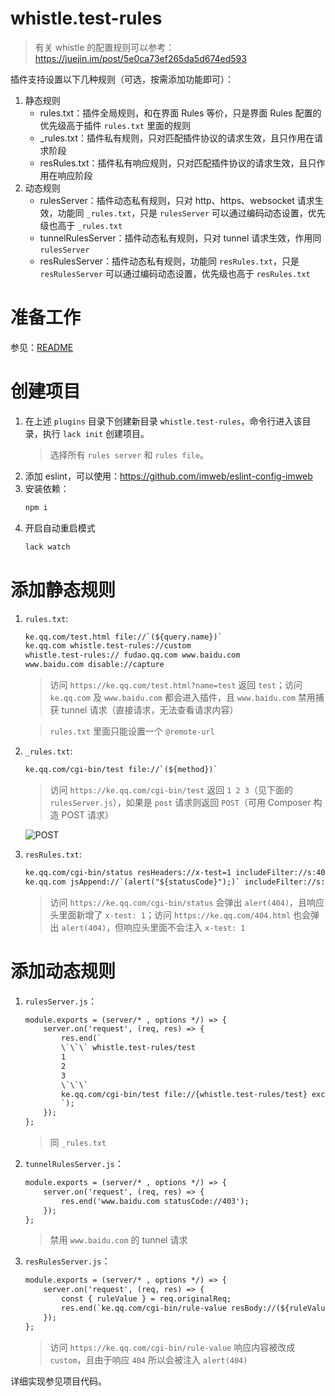# whistle.test-rules
> 有关 whistle 的配置规则可以参考：https://juejin.im/post/5e0ca73ef265da5d674ed593

插件支持设置以下几种规则（可选，按需添加功能即可）：
1. 静态规则
    - rules.txt：插件全局规则，和在界面 Rules 等价，只是界面 Rules 配置的优先级高于插件 `rules.txt` 里面的规则
    - _rules.txt：插件私有规则，只对匹配插件协议的请求生效，且只作用在请求阶段
    - resRules.txt：插件私有响应规则，只对匹配插件协议的请求生效，且只作用在响应阶段
2. 动态规则
    - rulesServer：插件动态私有规则，只对 http、https、websocket 请求生效，功能同 `_rules.txt`，只是 `rulesServer` 可以通过编码动态设置，优先级也高于 `_rules.txt`
    - tunnelRulesServer：插件动态私有规则，只对 tunnel 请求生效，作用同 `rulesServer`
    - resRulesServer：插件动态私有规则，功能同 `resRules.txt`，只是 `resRulesServer` 可以通过编码动态设置，优先级也高于 `resRules.txt`

# 准备工作
参见：[README](https://github.com/whistle-plugins/examples#readme)

# 创建项目
1. 在上述 `plugins` 目录下创建新目录 `whistle.test-rules`，命令行进入该目录，执行 `lack init` 创建项目。
    > 选择所有 `rules server` 和 `rules file`。
2. 添加 eslint，可以使用：https://github.com/imweb/eslint-config-imweb
3. 安装依赖：
    ``` txt
    npm i
    ```
4. 开启自动重启模式
    ``` sh
    lack watch
    ```

# 添加静态规则
1. `rules.txt`:
    ``` txt
    ke.qq.com/test.html file://`(${query.name})`
    ke.qq.com whistle.test-rules://custom
    whistle.test-rules:// fudao.qq.com www.baidu.com
    www.baidu.com disable://capture
    ```
    > 访问 `https://ke.qq.com/test.html?name=test` 返回 `test`；访问 `ke.qq.com` 及 `www.baidu.com` 都会进入插件，且 `www.baidu.com` 禁用捕获 tunnel 请求（直接请求，无法查看请求内容）

    > `rules.txt` 里面只能设置一个 `@remote-url`
2. `_rules.txt`:
    ``` txt
    ke.qq.com/cgi-bin/test file://`(${method})`
    ```
    > 访问 `https://ke.qq.com/cgi-bin/test` 返回 `1 2 3`（见下面的 `rulesServer.js`），如果是 `post` 请求则返回 `POST`（可用 Composer 构造 POST 请求）

    ![POST](https://user-images.githubusercontent.com/11450939/71713573-35e45900-2e45-11ea-8216-86590a588927.png)
3. `resRules.txt`:
    ``` txt
    ke.qq.com/cgi-bin/status resHeaders://x-test=1 includeFilter://s:404
    ke.qq.com jsAppend://`(alert("${statusCode}");)` includeFilter://s:404
    ```
    > 访问 `https://ke.qq.com/cgi-bin/status` 会弹出 `alert(404)`，且响应头里面新增了 `x-test: 1`；访问 `https://ke.qq.com/404.html` 也会弹出 `alert(404)`，但响应头里面不会注入 `x-test: 1`
# 添加动态规则
1. `rulesServer.js`：
    ``` txt
    module.exports = (server/* , options */) => {
        server.on('request', (req, res) => {
            res.end(`
            \`\`\` whistle.test-rules/test
            1
            2
            3
            \`\`\`
            ke.qq.com/cgi-bin/test file://{whistle.test-rules/test} excludeFilter://m:post
            `);
        });
    };
    ```
    > 同 `_rules.txt`
2. `tunnelRulesServer.js`：
    ``` txt
    module.exports = (server/* , options */) => {
        server.on('request', (req, res) => {
            res.end('www.baidu.com statusCode://403');
        });
    };
    ```
    > 禁用 `www.baidu.com` 的 tunnel 请求
3. `resRulesServer.js`：
    ``` txt
    module.exports = (server/* , options */) => {
        server.on('request', (req, res) => {
            const { ruleValue } = req.originalReq;
            res.end(`ke.qq.com/cgi-bin/rule-value resBody://(${ruleValue}))`);
        });
    };
    ```
    > 访问 `https://ke.qq.com/cgi-bin/rule-value` 响应内容被改成 `custom`，且由于响应 `404` 所以会被注入 `alert(404)`

详细实现参见项目代码。
